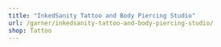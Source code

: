 ```yaml
---
title: "InkedSanity Tattoo and Body Piercing Studio"
url: /garner/inkedsanity-tattoo-and-body-piercing-studio/
shop: Tattoo
---
```

